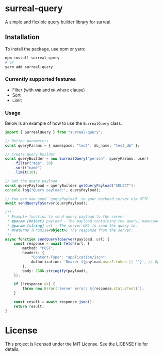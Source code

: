 # surreal-query

A simple and flexible query builder library for surreal.

## Installation

To install the package, use npm or yarn:

```sh
npm install surreal-query
# or
yarn add surreal-query
```

### Currently supported features

* Filter (with `AND` and `OR` where clause)
* Sort
* Limit

### Usage

Below is an example of how to use the `SurrealQuery` class.

```ts
import { SurrealQuery } from "surreal-query";

// Define parameters
const queryParams = { namespace: "test", db_name: "test_db" };

// Create query builder
const queryBuilder = new SurrealQuery("person", queryParams, user)
	.filter("age", 30)
	.sort("name")
	.limit(10);

// Get the query payload
const queryPayload = queryBuilder.getQueryPayload("SELECT");
console.log("Query payload:", queryPayload);

// You can now send `queryPayload` to your backend server via HTTP
await sendQueryToServer(queryPayload);

/**
 * Example function to send query payload to the server
 * @param {Object} payload - The payload containing the query, namespace, and db_name.
 * @param {string} url - The server URL to send the query to.
 * @returns {Promise<Object>} The response from the server.
 */
async function sendQueryToServer(payload, url) {
	const response = await fetch(url, {
		method: "POST",
		headers: {
			"Content-Type": "application/json",
			Authorization: `Bearer ${payload.user?.token || ""}`, // Optional JWT token
		},
		body: JSON.stringify(payload),
	});

	if (!response.ok) {
		throw new Error(`Server error: ${response.statusText}`);
	}

	const result = await response.json();
	return result;
}
```

# License

This project is licensed under the MIT License. See the LICENSE file for details.
